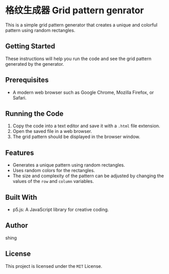 # 格纹生成器 Grid pattern genrator

This is a simple grid pattern generator that creates a unique and colorful pattern using random rectangles.

## Getting Started
These instructions will help you run the code and see the grid pattern generated by the generator.

## Prerequisites
- A modern web browser such as Google Chrome, Mozilla Firefox, or Safari.

## Running the Code
1. Copy the code into a text editor and save it with a `.html` file extension.
2. Open the saved file in a web browser.
3. The grid pattern should be displayed in the browser window.

## Features
- Generates a unique pattern using random rectangles.
- Uses random colors for the rectangles.
- The size and complexity of the pattern can be adjusted by changing the values of the `row` and `column` variables.

## Built With
- p5.js: A JavaScript library for creative coding.

## Author
shing

## License
This project is licensed under the `MIT` License.